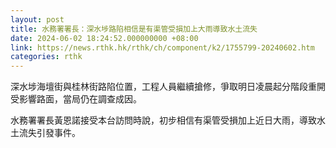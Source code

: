```yaml
---
layout: post
title: 水務署署長：深水埗路陷相信是有渠管受損加上大雨導致水土流失
date: 2024-06-02 18:24:52.000000000 +08:00
link: https://news.rthk.hk/rthk/ch/component/k2/1755799-20240602.htm
categories: rthk
---
```


深水埗海壇街與桂林街路陷位置，工程人員繼續搶修，爭取明日凌晨起分階段重開受影響路面，當局仍在調查成因。

水務署署長黃恩諾接受本台訪問時說，初步相信有渠管受損加上近日大雨，導致水土流失引發事件。
